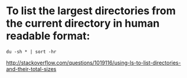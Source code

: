 # To list the largest directories from the current directory in human readable format:

```
du -sh * | sort -hr
```

http://stackoverflow.com/questions/1019116/using-ls-to-list-directories-and-their-total-sizes
